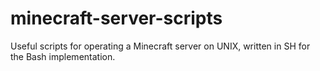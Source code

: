 # minecraft-server-scripts
Useful scripts for operating a Minecraft server on UNIX, written in SH for the Bash implementation.

